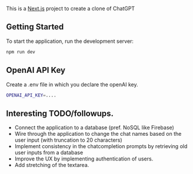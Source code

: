 This is a [Next.js](https://nextjs.org/) project to create a clone of ChatGPT

## Getting Started

To start the application, run the development server:

```bash
npm run dev
```

## OpenAI API Key

Create a .env file in which you declare the openAI key.

```bash
OPENAI_API_KEY=....
```

## Interesting TODO/followups.

* Connect the application to a database (pref. NoSQL like Firebase)
* Wire through the application to change the chat names based on the user input (with truncation to 20 characters)
* Implement consistency in the chatcompletion prompts by retrieving old user inputs from a database
* Improve the UX by implementing authentication of users.
* Add stretching of the textarea.

